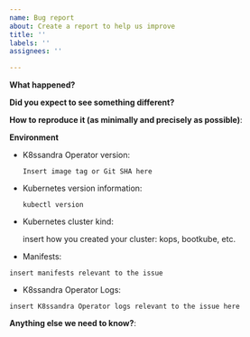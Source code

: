 ```yaml
---
name: Bug report
about: Create a report to help us improve
title: ''
labels: ''
assignees: ''

---
```


<!--

Feel free to ask questions on Discord at https://discord.com/invite/y4s64xC9 or in the forum at https://forum.k8ssandra.io/. 
-->

**What happened?**

**Did you expect to see something different?**

**How to reproduce it (as minimally and precisely as possible)**:

**Environment**

* K8ssandra Operator version:

    `Insert image tag or Git SHA here`
    <!-- Try kubectl describe deployment k8ssandra-operator -->
    <!-- Note: please provide operator version and not a helm chart version -->

* Kubernetes version information:

    `kubectl version`
    <!-- Replace the command with its output above -->

* Kubernetes cluster kind:

    insert how you created your cluster: kops, bootkube, etc.

* Manifests:

```
insert manifests relevant to the issue
```

* K8ssandra Operator Logs:

```
insert K8ssandra Operator logs relevant to the issue here
```

**Anything else we need to know?**:

